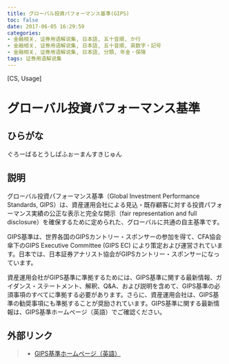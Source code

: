 ```yaml
---
title: グローバル投資パフォーマンス基準(GIPS)
toc: false
date: 2017-06-05 16:29:59
categories:
- 金融相关, 证券用语解说集, 日本語, 五十音順, か行
- 金融相关, 证券用语解说集, 日本語, 五十音順, 英数字・記号
- 金融相关, 证券用语解说集, 日本語, 分類, 年金・保険
tags: 证券用语解说集
---
```

[CS, Usage]
# グローバル投資パフォーマンス基準

## ひらがな

ぐろーばるとうしぱふぉーまんすきじゅん

## 説明

グローバル投資パフォーマンス基準（Global Investment Performance Standards, GIPS）は、資産運用会社による見込・既存顧客に対する投資パフォーマンス実績の公正な表示と完全な開示（fair representation and full disclosure）を確保するために定められた、グローバルに共通の自主基準です。

GIPS基準は、世界各国のGIPSカントリー・スポンサーの参加を得て、CFA協会傘下のGIPS Executive Committee (GIPS EC) により策定および運営されています。日本では、日本証券アナリスト協会がGIPSカントリー・スポンサーになっています。

資産運用会社がGIPS基準に準拠するためには、GIPS基準に関する最新情報、ガイダンス・ステートメント、解釈、Q&A、および説明を含めて、GIPS基準の必須事項のすべてに準拠する必要があります。さらに、資産運用会社は、GIPS基準の勧奨事項にも準拠することが奨励されています。GIPS基準に関する最新情報は、GIPS基準ホームページ（英語）でご確認ください。

## 外部リンク

> - [GIPS基準ホームページ（英語）](https://www.gipsstandards.org/Pages/index.aspx)
